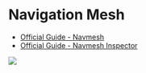 # Navigation Mesh

- [Official Guide - Navmesh](https://moddocs.bannerlord.com/editor/scene-editor/nav_mesh/)
- [Official Guide - Navmesh Inspector](https://moddocs.bannerlord.com/editor/scene-editor/nav_mesh_inspector/)

![](https://imgur.com/FnZfJS5.png)